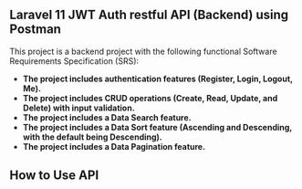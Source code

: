 ## Laravel 11 JWT Auth restful API (Backend) using Postman

This project is a backend project with the following functional Software Requirements Specification (SRS):

- **The project includes authentication features (Register, Login, Logout, Me).**
- **The project includes CRUD operations (Create, Read, Update, and Delete) with input validation.**
- **The project includes a Data Search feature.**
- **The project includes a Data Sort feature (Ascending and Descending, with the default being Descending).**
- **The project includes a Data Pagination feature.**


## How to Use API


